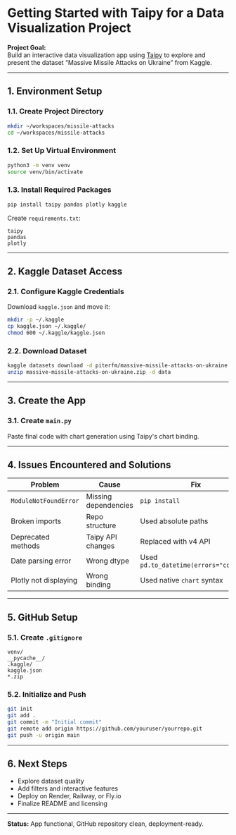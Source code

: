 
# Getting Started with Taipy for a Data Visualization Project

**Project Goal:**  
Build an interactive data visualization app using [Taipy](https://www.taipy.io/) to explore and present the dataset “Massive Missile Attacks on Ukraine” from Kaggle.

---

## 1. Environment Setup

### 1.1. Create Project Directory
```bash
mkdir ~/workspaces/missile-attacks
cd ~/workspaces/missile-attacks
```

### 1.2. Set Up Virtual Environment
```bash
python3 -m venv venv
source venv/bin/activate
```

### 1.3. Install Required Packages
```bash
pip install taipy pandas plotly kaggle
```

Create `requirements.txt`:
```text
taipy
pandas
plotly
```

---

## 2. Kaggle Dataset Access

### 2.1. Configure Kaggle Credentials
Download `kaggle.json` and move it:
```bash
mkdir -p ~/.kaggle
cp kaggle.json ~/.kaggle/
chmod 600 ~/.kaggle/kaggle.json
```

### 2.2. Download Dataset
```bash
kaggle datasets download -d piterfm/massive-missile-attacks-on-ukraine
unzip massive-missile-attacks-on-ukraine.zip -d data
```

---

## 3. Create the App

### 3.1. Create `main.py`
Paste final code with chart generation using Taipy's chart binding.

---

## 4. Issues Encountered and Solutions

| Problem | Cause | Fix |
|--------|-------|------|
| `ModuleNotFoundError` | Missing dependencies | `pip install` |
| Broken imports | Repo structure | Used absolute paths |
| Deprecated methods | Taipy API changes | Replaced with v4 API |
| Date parsing error | Wrong dtype | Used `pd.to_datetime(errors="coerce")` |
| Plotly not displaying | Wrong binding | Used native `chart` syntax |

---

## 5. GitHub Setup

### 5.1. Create `.gitignore`
```gitignore
venv/
__pycache__/
.kaggle/
kaggle.json
*.zip
```

### 5.2. Initialize and Push
```bash
git init
git add .
git commit -m "Initial commit"
git remote add origin https://github.com/youruser/yourrepo.git
git push -u origin main
```

---

## 6. Next Steps

- Explore dataset quality
- Add filters and interactive features
- Deploy on Render, Railway, or Fly.io
- Finalize README and licensing

---

**Status:** App functional, GitHub repository clean, deployment-ready.
